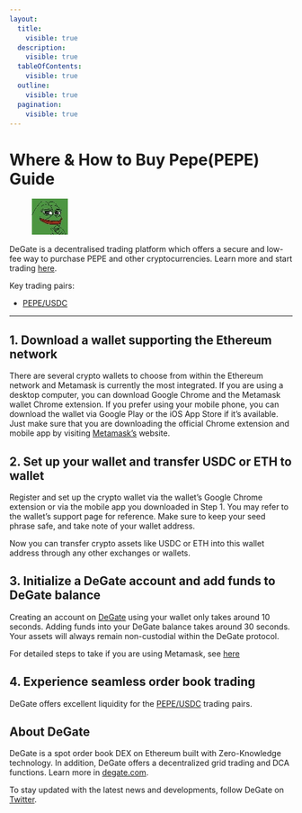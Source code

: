 ```yaml
---
layout:
  title:
    visible: true
  description:
    visible: true
  tableOfContents:
    visible: true
  outline:
    visible: true
  pagination:
    visible: true
---
```


# Where & How to Buy Pepe(PEPE) Guide

<figure><img src="../images/pepe_0x6982508145454ce325ddbe47a25d4ec3d23119331711366868509.jpg" alt="PEPE" width="64"><figcaption></figcaption></figure>

DeGate is a decentralised trading platform which offers a secure and low-fee way to purchase PEPE and other cryptocurrencies. Learn more and start trading [here](https://app.degate.com/trade/USDC/0x6982508145454ce325ddbe47a25d4ec3d2311933?utm_source=howtobuy).&#x20;

Key trading pairs:

* [PEPE/USDC](https://app.degate.com/trade/USDC/0x6982508145454ce325ddbe47a25d4ec3d2311933?utm_source=howtobuy)

***

## 1. Download a wallet supporting the Ethereum network

There are several crypto wallets to choose from within the Ethereum network and Metamask is currently the most integrated. If you are using a desktop computer, you can download Google Chrome and the Metamask wallet Chrome extension. If you prefer using your mobile phone, you can download the wallet via Google Play or the iOS App Store if it’s available. Just make sure that you are downloading the official Chrome extension and mobile app by visiting [Metamask’s](https://metamask.io/) website.

## 2. Set up your wallet and transfer USDC or ETH to wallet

Register and set up the crypto wallet via the wallet’s Google Chrome extension or via the mobile app you downloaded in Step 1. You may refer to the wallet’s support page for reference. Make sure to keep your seed phrase safe, and take note of your wallet address.&#x20;

Now you can transfer crypto assets like USDC or ETH into this wallet address through any other exchanges or wallets.

## 3. Initialize a DeGate account and add funds to DeGate balance

Creating an account on [DeGate](https://app.degate.com/?utm_source=PEPE_howtobuy) using your wallet only takes around 10 seconds. Adding funds into your DeGate balance takes around 30 seconds. Your assets will always remain non-custodial within the DeGate protocol.

For detailed steps to take if you are using Metamask, see [here](https://docs.degate.com/v/product_en/main-features/wallet-connectivity/metamask)

## 4. Experience seamless order book trading

DeGate offers excellent liquidity for the [PEPE/USDC](https://app.degate.com/trade/USDC/0x6982508145454ce325ddbe47a25d4ec3d2311933?utm_source=howtobuy) trading pairs.&#x20;

## About DeGate

DeGate is a spot order book DEX on Ethereum built with Zero-Knowledge technology. In addition, DeGate offers a decentralized grid trading and DCA functions.  Learn more in [degate.com](https://degate.com/?utm_source=PEPE_howtobuy).

To stay updated with the latest news and developments, follow DeGate on [Twitter](https://twitter.com/degatedex).
